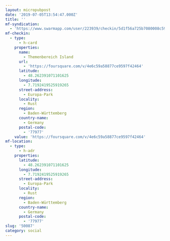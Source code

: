 ```yaml
---
layout: micropubpost
date: '2019-07-05T13:54:47.000Z'
title: ''
mf-syndication:
  - 'https://www.swarmapp.com/user/223939/checkin/5d1f56a725b7080008c592bd'
mf-checkin:
  - type:
      - h-card
    properties:
      name:
        - Themenbereich Island
      url:
        - 'https://foursquare.com/v/4e6c59a58877ce9597f42464'
      latitude:
        - 48.262391071101625
      longitude:
        - 7.7192419525919265
      street-address:
        - Europa-Park
      locality:
        - Rust
      region:
        - Baden-Württemberg
      country-name:
        - Germany
      postal-code:
        - '77977'
    value: 'https://foursquare.com/v/4e6c59a58877ce9597f42464'
mf-location:
  - type:
      - h-adr
    properties:
      latitude:
        - 48.262391071101625
      longitude:
        - 7.7192419525919265
      street-address:
        - Europa-Park
      locality:
        - Rust
      region:
        - Baden-Württemberg
      country-name:
        - Germany
      postal-code:
        - '77977'
slug: '50087'
category: social
---
```

